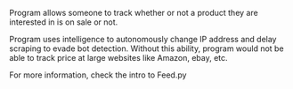 
Program allows someone to track whether or not a product they are interested in is on sale or not.

Program uses intelligence to autonomously change IP address and delay scraping to evade bot detection. Without this ability, program would not be able to track price at large websites like Amazon, ebay, etc.

For more information, check the intro to Feed.py
